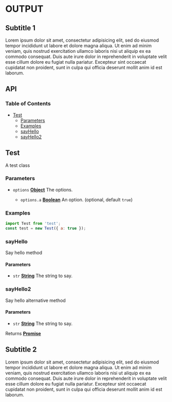 # OUTPUT

## Subtitle 1

Lorem ipsum dolor sit amet, consectetur adipisicing elit, sed do eiusmod
tempor incididunt ut labore et dolore magna aliqua. Ut enim ad minim veniam,
quis nostrud exercitation ullamco laboris nisi ut aliquip ex ea commodo
consequat. Duis aute irure dolor in reprehenderit in voluptate velit esse
cillum dolore eu fugiat nulla pariatur. Excepteur sint occaecat cupidatat non
proident, sunt in culpa qui officia deserunt mollit anim id est laborum.

## API

<!-- api -->
<!-- Generated by documentation.js. Update this documentation by updating the source code. -->

### Table of Contents

*   [Test][1]
    *   [Parameters][2]
    *   [Examples][3]
    *   [sayHello][4]
    *   [sayHello2][5]

## Test

A test class

### Parameters

*   `options` **[Object][6]** The options.

    *   `options.a` **[Boolean][7]** An option. (optional, default `true`)

### Examples

```javascript
import Test from 'test';
const test = new Test({ a: true });
```

### sayHello

Say hello method

#### Parameters

*   `str` **[String][8]** The string to say.

### sayHello2

Say hello alternative method

#### Parameters

*   `str` **[String][8]** The string to say.

Returns **[Promise][9]**&#x20;

[1]: #test

[2]: #parameters

[3]: #examples

[4]: #sayhello

[5]: #sayhello2

[6]: https://developer.mozilla.org/docs/Web/JavaScript/Reference/Global_Objects/Object

[7]: https://developer.mozilla.org/docs/Web/JavaScript/Reference/Global_Objects/Boolean

[8]: https://developer.mozilla.org/docs/Web/JavaScript/Reference/Global_Objects/String

[9]: https://developer.mozilla.org/docs/Web/JavaScript/Reference/Global_Objects/Promise

<!-- apistop -->

## Subtitle 2

Lorem ipsum dolor sit amet, consectetur adipisicing elit, sed do eiusmod
tempor incididunt ut labore et dolore magna aliqua. Ut enim ad minim veniam,
quis nostrud exercitation ullamco laboris nisi ut aliquip ex ea commodo
consequat. Duis aute irure dolor in reprehenderit in voluptate velit esse
cillum dolore eu fugiat nulla pariatur. Excepteur sint occaecat cupidatat non
proident, sunt in culpa qui officia deserunt mollit anim id est laborum.


